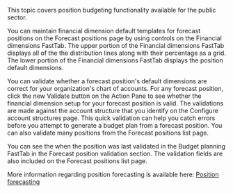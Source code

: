 
This topic covers position budgeting functionality available for the public sector.  

You can maintain financial dimension default templates for forecast positions on the Forecast positions page by using controls on the Financial dimensions FastTab.  The upper portion of the Financial dimensions FastTab displays all of the the distribution lines along with their percentage as a grid.  The lower portion of the Financial dimensions FastTab displays the position default dimensions.

You can validate whether a forecast position's default dimensions are correct for your organization's chart of accounts. For any forecast position, click the new Validate button on the Action Pane to see whether the financial dimension setup for your forecast position is valid. The validations are made against the account structure that you identify on the Configure account structures page. This quick validation can help you catch errors before you attempt to generate a budget plan from a forecast position. You can also validate many positions from the Forecast positions list page.

You can see the when the position was last validated in the Budget planning FastTab in the Forecast position validation section.  The validation fields are also included on the Forecast positions list page.

More information regarding position forecasting is available here:
[Position forecasting](https://docs.microsoft.com/en-us/dynamics365/unified-operations/financials/budgeting/position-forecasting)
